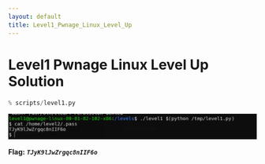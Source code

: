 ```yaml
---
layout: default
title: Level1_Pwnage_Linux_Level_Up
---
```


# Level1 Pwnage Linux Level Up Solution

```py
% scripts/level1.py
```


![image](./images/level1.png)

**Flag:** ***`TJyK9lJwZrgqc8nIIF6o`***
